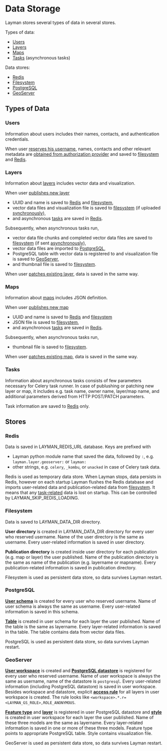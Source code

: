 # Data Storage

Layman stores several types of data in several stores.

Types of data:
- [Users](#users)
- [Layers](#layers)
- [Maps](#maps)
- [Tasks](#tasks) (asynchronous tasks)

Data stores:
- [Redis](#redis)
- [Filesystem](#filesystem)
- [PostgreSQL](#postgresql)
- [GeoServer](#geoserver)

## Types of Data

### Users
Information about users includes their names, contacts, and authentication credentials.

When user [reserves his username](rest.md#patch-current-user), names, contacts and other relevant metadata are [obtained from authorization provider](oauth2/index.md#fetch-user-related-metadata) and saved to [filesystem](#filesystem) and [Redis](#redis).

### Layers
Information about [layers](models.md#layer) includes vector data and visualization.

When user [publishes new layer](rest.md#post-layers)
- UUID and name is saved to [Redis](#redis) and [filesystem](#filesystem),
- vector data files and visualization file is saved to [filesystem](#filesystem) (if uploaded [synchronously](async-file-upload.md)),
- and asynchronous [tasks](#tasks) are saved in [Redis](#redis).

Subsequently, when asynchronous tasks run,
- vector data file chunks and completed vector data files are saved to [filesystem](#filesystem) (if sent [asynchronously](async-file-upload.md)),
- vector data files are imported to [PostgreSQL](#postgresql),
- PostgreSQL table with vector data is registered to and visualization file is saved to [GeoServer](#geoserver),
- and thumbnail file is saved to [filesystem](#filesystem).

When user [patches existing layer](rest.md#patch-layer), data is saved in the same way.

### Maps
Information about [maps](models.md#map) includes JSON definition.

When user [publishes new map](rest.md#post-maps)
- UUID and name is saved to [Redis](#redis) and [filesystem](#filesystem)
- JSON file is saved to [filesystem](#filesystem),
- and asynchronous [tasks](#tasks) are saved in [Redis](#redis).

Subsequently, when asynchronous tasks run,
- thumbnail file is saved to [filesystem](#filesystem).

When user [patches existing map](rest.md#patch-map), data is saved in the same way.

### Tasks
Information about asynchronous tasks consists of few parameters necessary for Celery task runner. In case of publushing or patching new layer or map, it includes e.g. task name, owner name, layer/map name, and additional parameters derived from HTTP POST/PATCH parameters.

Task information are saved to [Redis](#redis) only.

## Stores
### Redis
Data is saved in LAYMAN_REDIS_URL database. Keys are prefixed with
- Layman python module name that saved the data, followed by `:`, e.g. `layman.layer.geoserver:` or `layman:`
- other strings, e.g. `celery`, `_kombu`, or `unacked` in case of Celery task data.

Redis is used as temporary data store. When Layman stops, data persists in Redis, however on each startup Layman flushes the Redis database and imports user-related data and publication-related data from [filesystem](#filesystem). It means that any [task-related](#tasks) data is lost on startup. This can be controlled by LAYMAN_SKIP_REDIS_LOADING.

### Filesystem
Data is saved to LAYMAN_DATA_DIR directory.

**User directory** is created in LAYMAN_DATA_DIR directory for every user who reserved username. Name of the user directory is the same as username. Every user-related information is saved in user directory.

**Publication directory** is created inside user directory for each publication (e.g. map or layer) the user published. Name of the publication directory is the same as name of the publication (e.g. layername or mapname). Every publication-related information is saved in publication directory.

Filesystem is used as persistent data store, so data survives Layman restart.
 
### PostgreSQL
**[User schema](https://www.postgresql.org/docs/9.1/ddl-schemas.html)** is created for every user who reserved username. Name of user schema is always the same as username. Every user-related information is saved in this schema.

**[Table](https://www.postgresql.org/docs/9.1/sql-createtable.html)** is created in user schema for each layer the user published. Name of the table is the same as layername. Every layer-related information is saved in tha table. The table contains data from vector data files.

PostgreSQL is used as persistent data store, so data survives Layman restart.

### GeoServer
**[User workspace](https://docs.geoserver.org/stable/en/user/data/webadmin/workspaces.html)** is created and **[PostgreSQL datastore](https://docs.geoserver.org/latest/en/user/data/app-schema/data-stores.html#postgis)** is registered for every user who reserved username. Name of user workspace is always the same as username, name of the datastore is `postgresql`. Every user-related information (including PostgreSQL datastore) is saved in user workspace. Besides workspace and datastore, explicit **[access rule](https://docs.geoserver.org/stable/en/user/security/layer.html)** for all layers in user workspace is created. The rule looks like `<workspace>.*.r=<LAYMAN_GS_ROLE>,ROLE_ANONYMOUS`.
 
**[Feature type](https://docs.geoserver.org/stable/en/user/rest/api/featuretypes.html)** and **[layer](https://docs.geoserver.org/stable/en/user/data/webadmin/layers.html)** is registered in user PostgreSQL datastore and **[style](https://docs.geoserver.org/latest/en/user/styling/webadmin/index.html)** is created in user workspace for each layer the user published. Name of these three models are the same as layername. Every layer-related information is saved in one or more of these three models. Feature type points to appropriate PostgreSQL table. Style contains visualization file.

GeoServer is used as persistent data store, so data survives Layman restart.
